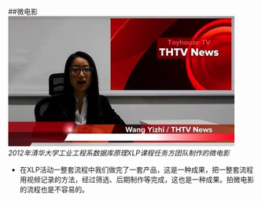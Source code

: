 ##微电影
![](./00.jpg)
<br>
*2012年清华大学工业工程系数据库原理XLP课程任务方团队制作的微电影*

 -  在XLP活动一整套流程中我们做完了一套产品，这是一种成果，把一整套流程用视频记录的方法，经过筛选、后期制作等完成，这也是一种成果。拍微电影的流程也是不容易的。
